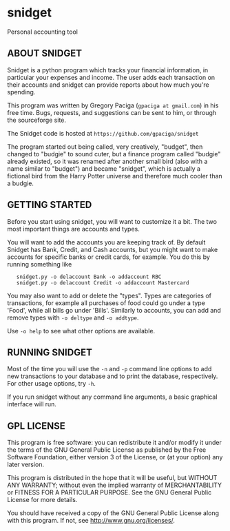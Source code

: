 # snidget
Personal accounting tool

## ABOUT SNIDGET

Snidget is a python program which tracks your financial information,
in particular your expenses and income. The user adds each transaction
on their accounts and snidget can provide reports about how much
you're spending.

This program was written by Gregory Paciga (`gpaciga at gmail.com`)
in his free time. Bugs, requests, and suggestions can be sent to him,
or through the sourceforge site.

The Snidget code is hosted at `https://github.com/gpaciga/snidget`

The program started out being called, very creatively, "budget", then
changed to "budgie" to sound cuter, but a finance program called
"budgie" already existed, so it was renamed after another small bird
(also with a name similar to "budget") and became "snidget", which is
actually a fictional bird from the Harry Potter universe and therefore
much cooler than a budgie.



## GETTING STARTED

Before you start using snidget, you will want to customize it a bit.
The two most important things are accounts and types.

You will want to add the accounts you are keeping track of. By default
Snidget has Bank, Credit, and Cash accounts, but you might want to
make accounts for specific banks or credit cards, for example. You
do this by running something like
```
   snidget.py -o delaccount Bank -o addaccount RBC
   snidget.py -o delaccount Credit -o addaccount Mastercard
```

You may also want to add or delete the "types". Types are categories
of transactions, for example all purchases of food could go under a
type 'Food', while all bills go under 'Bills'. Similarly to accounts,
you can add and remove types with `-o deltype` and `-o addtype`.

Use `-o help` to see what other options are available.



## RUNNING SNIDGET

Most of the time you will use the `-n` and `-p` command line options
to add new transactions to your database and to print the database,
respectively. For other usage options, try `-h`.

If you run snidget without any command line arguments, a basic
graphical interface will run.



## GPL LICENSE

This program is free software: you can redistribute it and/or modify
it under the terms of the GNU General Public License as published by
the Free Software Foundation, either version 3 of the License, or
(at your option) any later version.

This program is distributed in the hope that it will be useful,
but WITHOUT ANY WARRANTY; without even the implied warranty of
MERCHANTABILITY or FITNESS FOR A PARTICULAR PURPOSE.  See the
GNU General Public License for more details.

You should have received a copy of the GNU General Public License
along with this program.  If not, see <http://www.gnu.org/licenses/>.



